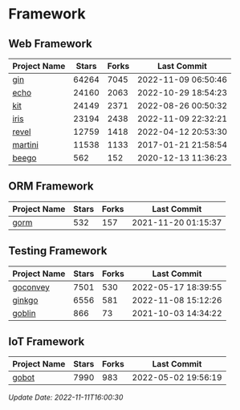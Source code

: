 # Framework

## Web Framework
| Project Name | Stars | Forks | Last Commit |
| ------------ | ----- | ----- | ----------- |
| [gin](https://github.com/gin-gonic/gin) | 64264 | 7045 | 2022-11-09 06:50:46 |
| [echo](https://github.com/labstack/echo) | 24160 | 2063 | 2022-10-29 18:54:23 |
| [kit](https://github.com/go-kit/kit) | 24149 | 2371 | 2022-08-26 00:50:32 |
| [iris](https://github.com/kataras/iris) | 23194 | 2438 | 2022-11-09 22:32:21 |
| [revel](https://github.com/revel/revel) | 12759 | 1418 | 2022-04-12 20:53:30 |
| [martini](https://github.com/go-martini/martini) | 11538 | 1133 | 2017-01-21 21:58:54 |
| [beego](https://github.com/astaxie/beego) | 562 | 152 | 2020-12-13 11:36:23 |

## ORM Framework
| Project Name | Stars | Forks | Last Commit |
| ------------ | ----- | ----- | ----------- |
| [gorm](https://github.com/jinzhu/gorm) | 532 | 157 | 2021-11-20 01:15:37 |

## Testing Framework
| Project Name | Stars | Forks | Last Commit |
| ------------ | ----- | ----- | ----------- |
| [goconvey](https://github.com/smartystreets/goconvey) | 7501 | 530 | 2022-05-17 18:39:55 |
| [ginkgo](https://github.com/onsi/ginkgo) | 6556 | 581 | 2022-11-08 15:12:26 |
| [goblin](https://github.com/franela/goblin) | 866 | 73 | 2021-10-03 14:34:22 |

## IoT Framework
| Project Name | Stars | Forks | Last Commit |
| ------------ | ----- | ----- | ----------- |
| [gobot](https://github.com/hybridgroup/gobot) | 7990 | 983 | 2022-05-02 19:56:19 |

*Update Date: 2022-11-11T16:00:30*